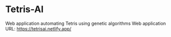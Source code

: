 # Tetris-AI
Web application automating Tetris using genetic algorithms
Web application URL: https://tetrisai.netlify.app/
